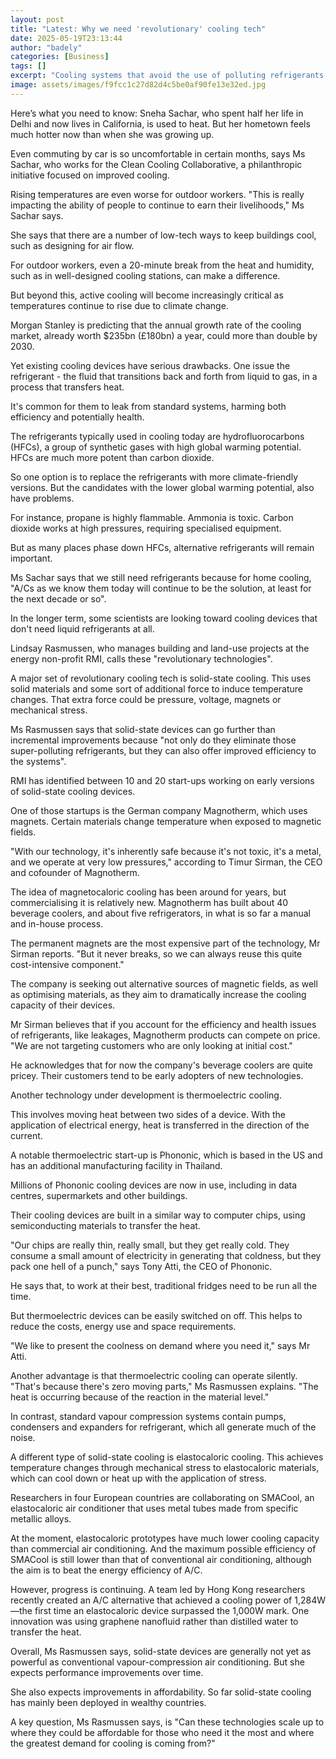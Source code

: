 ```yaml
---
layout: post
title: "Latest: Why we need 'revolutionary' cooling tech"
date: 2025-05-19T23:13:44
author: "badely"
categories: [Business]
tags: []
excerpt: "Cooling systems that avoid the use of polluting refrigerants are being launched."
image: assets/images/f9fcc1c27d82d4c5be0af90fe13e32ed.jpg
---
```


Here’s what you need to know: Sneha Sachar, who spent half her life in Delhi and now lives in California, is used to heat. But her hometown feels much hotter now than when she was growing up.

Even commuting by car is so uncomfortable in certain months, says Ms Sachar, who works for the Clean Cooling Collaborative, a philanthropic initiative focused on improved cooling.

Rising temperatures are even worse for outdoor workers. "This is really impacting the ability of people to continue to earn their livelihoods," Ms Sachar says.

She says that there are a number of low-tech ways to keep buildings cool, such as designing for air flow.

For outdoor workers, even a 20-minute break from the heat and humidity, such as in well-designed cooling stations, can make a difference.

But beyond this, active cooling will become increasingly critical as temperatures continue to rise due to climate change.

Morgan Stanley is predicting that the annual growth rate of the cooling market, already worth $235bn (£180bn) a year, could more than double by 2030.

Yet existing cooling devices have serious drawbacks. One issue the refrigerant - the fluid that transitions back and forth from liquid to gas, in a process that transfers heat.

It's common for them to leak from standard systems, harming both efficiency and potentially health.

The refrigerants typically used in cooling today are hydrofluorocarbons (HFCs), a group of synthetic gases with high global warming potential. HFCs are much more potent than carbon dioxide.

So one option is to replace the refrigerants with more climate-friendly versions. But the candidates with the lower global warming potential, also have problems. 

For instance, propane is highly flammable. Ammonia is toxic. Carbon dioxide works at high pressures, requiring specialised equipment.

But as many places phase down HFCs, alternative refrigerants will remain important.

Ms Sachar says that we still need refrigerants because for home cooling, "A/Cs as we know them today will continue to be the solution, at least for the next decade or so".

In the longer term, some scientists are looking toward cooling devices that don't need liquid refrigerants at all.

Lindsay Rasmussen, who manages building and land-use projects at the energy non-profit RMI, calls these "revolutionary technologies".

A major set of revolutionary cooling tech is solid-state cooling. This uses solid materials and some sort of additional force to induce temperature changes. That extra force could be pressure, voltage, magnets or mechanical stress.

Ms Rasmussen says that solid-state devices can go further than incremental improvements because "not only do they eliminate those super-polluting refrigerants, but they can also offer improved efficiency to the systems".

RMI has identified between 10 and 20 start-ups working on early versions of solid-state cooling devices.

One of those startups is the German company Magnotherm, which uses magnets. Certain materials change temperature when exposed to magnetic fields.

"With our technology, it's inherently safe because it's not toxic, it's a metal, and we operate at very low pressures," according to Timur Sirman, the CEO and cofounder of Magnotherm.

The idea of magnetocaloric cooling has been around for years, but commercialising it is relatively new. Magnotherm has built about 40 beverage coolers, and about five refrigerators, in what is so far a manual and in-house process.

The permanent magnets are the most expensive part of the technology, Mr Sirman reports. "But it never breaks, so we can always reuse this quite cost-intensive component."

The company is seeking out alternative sources of magnetic fields, as well as optimising materials, as they aim to dramatically increase the cooling capacity of their devices.

Mr Sirman believes that if you account for the efficiency and health issues of refrigerants, like leakages, Magnotherm products can compete on price. "We are not targeting customers who are only looking at initial cost."

He acknowledges that for now the company's beverage coolers are quite pricey. Their customers tend to be early adopters of new technologies.

Another technology under development is thermoelectric cooling.

This involves moving heat between two sides of a device. With the application of electrical energy, heat is transferred in the direction of the current.

A notable thermoelectric start-up is Phononic, which is based in the US and has an additional manufacturing facility in Thailand.

Millions of Phononic cooling devices are now in use, including in data centres, supermarkets and other buildings.

Their cooling devices are built in a similar way to computer chips, using semiconducting materials to transfer the heat.

"Our chips are really thin, really small, but they get really cold. They consume a small amount of electricity in generating that coldness, but they pack one hell of a punch," says Tony Atti, the CEO of Phononic.

He says that, to work at their best, traditional fridges need to be run all the time.

But  thermoelectric devices can be easily switched on off. This helps to reduce the costs, energy use and space requirements.

 "We like to present the coolness on demand where you need it," says Mr Atti.  

Another advantage is that thermoelectric cooling can operate silently. "That's because there's zero moving parts," Ms Rasmussen explains. "The heat is occurring because of the reaction in the material level."

In contrast, standard vapour compression systems contain pumps, condensers and expanders for refrigerant, which all generate much of the noise.

A different type of solid-state cooling is elastocaloric cooling. This achieves temperature changes through mechanical stress to elastocaloric materials, which can cool down or heat up with the application of stress.

Researchers in four European countries are collaborating on SMACool, an elastocaloric air conditioner that uses metal tubes made from specific metallic alloys.

At the moment, elastocaloric prototypes have much lower cooling capacity than commercial air conditioning. And the maximum possible efficiency of SMACool is still lower than that of conventional air conditioning, although the aim is to beat the energy efficiency of A/C.

However, progress is continuing. A team led by Hong Kong researchers recently created an A/C alternative that achieved a cooling power of 1,284W—the first time an elastocaloric device surpassed the 1,000W mark. One innovation was using graphene nanofluid rather than distilled water to transfer the heat.

Overall, Ms Rasmussen says, solid-state devices are generally not yet as powerful as conventional vapour-compression air conditioning. But she expects performance improvements over time.

She also expects improvements in affordability. So far solid-state cooling has mainly been deployed in wealthy countries.

A key question, Ms Rasmussen says, is "Can these technologies scale up to where they could be affordable for those who need it the most and where the greatest demand for cooling is coming from?"

